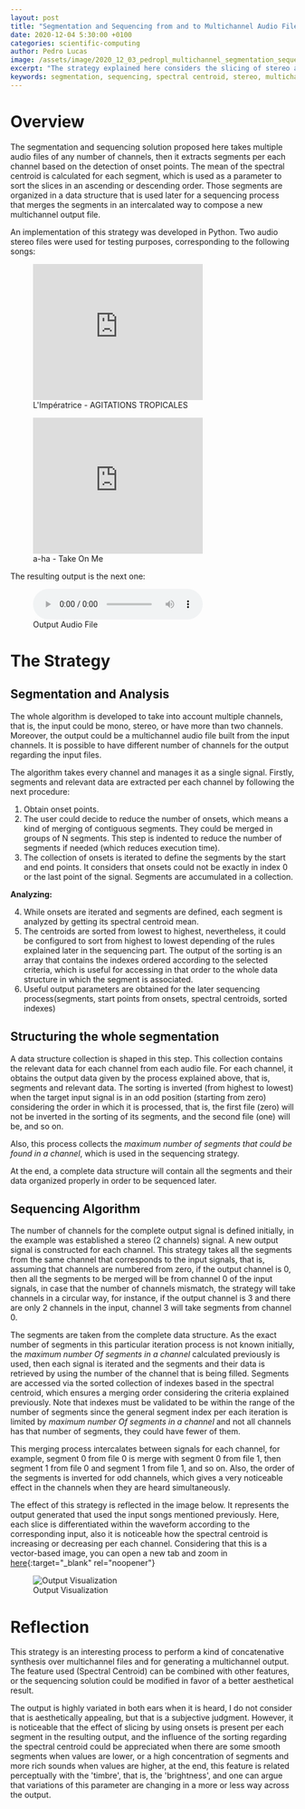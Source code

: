 ```yaml
---
layout: post
title: "Segmentation and Sequencing from and to Multichannel Audio Files"
date: 2020-12-04 5:30:00 +0100
categories: scientific-computing
author: Pedro Lucas
image: /assets/image/2020_12_03_pedropl_multichannel_segmentation_sequencing.png
excerpt: "The strategy explained here considers the slicing of stereo audio files and the production of a new stereo output file based on a multichannel solution. The spectral centroid is used to reorder and intercalate segments in an ascending or descending order according to some rules."
keywords: segmentation, sequencing, spectral centroid, stereo, multichannel
---
```


# Overview

The segmentation and sequencing solution proposed here takes multiple audio files of any number of channels, then it extracts segments per each channel based on the detection of onset points. The mean of the spectral centroid is calculated for each segment, which is used as a parameter to sort the slices in an ascending or descending order. Those segments are organized in a data structure that is used later for a sequencing process that merges the segments in an intercalated way to compose a new multichannel output file.

An implementation of this strategy was developed in Python. Two audio stereo files were used for testing purposes, corresponding to the following songs:

<figure style="float: none">
    <iframe width="auto" height="240" src="https://www.youtube.com/embed/jda_k6r9R1A" frameborder="0" allowfullscreen></iframe>
    <figcaption>L'Impératrice - AGITATIONS TROPICALES</figcaption>
</figure>

<figure style="float: none">
    <iframe width="auto" height="240" src="https://www.youtube.com/embed/djV11Xbc914" frameborder="0" allowfullscreen></iframe>
    <figcaption>a-ha - Take On Me</figcaption>
</figure>

The resulting output is the next one:

<figure style="float: none">
  <audio controls>
    <source src="https://drive.google.com/uc?&id=1PcpwgwJTgq_iXrxur0N3NbAFAfGS_Qg0" type="audio/mpeg">
    Output Audio File
  </audio>
  <figcaption>Output Audio File</figcaption>
</figure>

# The Strategy

## Segmentation and Analysis

The whole algorithm is developed to take into account multiple channels, that is, the input could be mono, stereo, or have more than two channels. Moreover, the output could be a multichannel audio file built from the input channels. It is possible to have different number of channels for the output regarding the input files.

The algorithm takes every channel and manages it as a single signal. Firstly, segments and relevant data are extracted per each channel by following the next procedure:

1. Obtain onset points.
2. The user could decide to reduce the number of onsets, which means a kind of merging of contiguous segments. They could be merged in groups of N segments. This step is indented to reduce the number of segments if needed (which reduces execution time).
3. The collection of onsets is iterated to define the segments by the start and end points. It considers that onsets could not be exactly in index 0 or the last point of the signal. Segments are accumulated in a collection.

**Analyzing:**

4. While onsets are iterated and segments are defined, each segment is analyzed by getting its spectral centroid mean.
5. The centroids are sorted from lowest to highest, nevertheless, it could be configured to sort from highest to lowest depending of the rules explained later in the sequencing part. The output of the sorting is an array that contains the indexes ordered according to the selected criteria, which is useful for accessing in that order to the whole data structure in which the segment is associated.
6. Useful output parameters are obtained for the later sequencing process(segments, start points from onsets, spectral centroids, sorted indexes)

## Structuring the whole segmentation

A data structure collection is shaped in this step. This collection contains the relevant data for each channel from each audio file. For each channel, it obtains the output data given by the process explained above, that is, segments and relevant data. The sorting is inverted (from highest to lowest) when the target input signal is in an odd position (starting from zero) considering the order in which it is processed, that is, the first file (zero) will not be inverted in the sorting of its segments, and the second file (one) will be, and so on.

Also, this process collects the *maximum number of segments that could be found in a channel*, which is used in the sequencing strategy.

At the end, a complete data structure will contain all the segments and their data organized properly in order to be sequenced later.


## Sequencing Algorithm

The number of channels for the complete output signal is defined initially, in the example was established a stereo (2 channels) signal. A new output signal is constructed for each channel. This strategy takes all the segments from the same channel that corresponds to the input signals, that is, assuming that channels are numbered from zero, if the output channel is 0, then all the segments to be merged will be from channel 0 of the input signals, in case that the number of channels mismatch, the strategy will take channels in a circular way, for instance, if the output channel is 3 and there are only 2 channels in the input, channel 3 will take segments from channel 0.

The segments are taken from the complete data structure. As the exact number of segments in this particular iteration process is not known initially, the *maximum number Of segments in a channel* calculated previously is used, then each signal is iterated and the segments and their data is retrieved by using the number of the channel that is being filled. Segments are accessed via the sorted collection of indexes based in the spectral centroid, which ensures a merging order considering the criteria explained previously. Note that indexes must be validated to be within the range of the number of segments since the general segment index per each iteration is limited by *maximum number Of segments in a channel* and not all channels has that number of segments, they could have fewer of them.

This merging process intercalates between signals for each channel, for example, segment 0 from file 0 is merge with segment 0 from file 1, then segment 1 from file 0 and segment 1 from file 1, and so on. Also, the order of the segments is inverted for odd channels, which gives a very noticeable effect in the channels when they are heard simultaneously.

The effect of this strategy is reflected in the image below. It represents the output generated that used the input songs mentioned previously. Here, each slice is differentiated within the waveform according to the corresponding input, also it is noticeable how the spectral centroid is increasing or decreasing per each channel. Considering that this is a vector-based image,  you can open a new tab and zoom in [here](https://drive.google.com/uc?&id=1q5ON-U7aDWOuGbUkHJuNt2Fu1j9NPdI2){:target="_blank" rel="noopener"}


<figure style="float: auto">
   <img src="https://drive.google.com/uc?&id=1q5ON-U7aDWOuGbUkHJuNt2Fu1j9NPdI2" alt="Output Visualization" title="Output Visualization" width="auto"/> <figcaption>Output Visualization</figcaption>
</figure>


# Reflection

This strategy is an interesting process to perform a kind of concatenative synthesis over multichannel files and for generating a multichannel output. The feature used (Spectral Centroid) can be combined with other features, or the sequencing solution could be modified in favor of a better aesthetical result.

The output is highly variated in both ears when it is heard, I do not consider that is aesthetically appealing, but that is a subjective judgment. However, it is noticeable that the effect of slicing by using onsets is present per each segment in the resulting output, and the influence of the sorting regarding the spectral centroid could be appreciated when there are some smooth segments when values are lower, or a high concentration of segments and more rich sounds when values are higher, at the end, this feature is related perceptually with the 'timbre', that is, the 'brightness', and one can argue that variations of this parameter are changing in a more or less way across the output.
